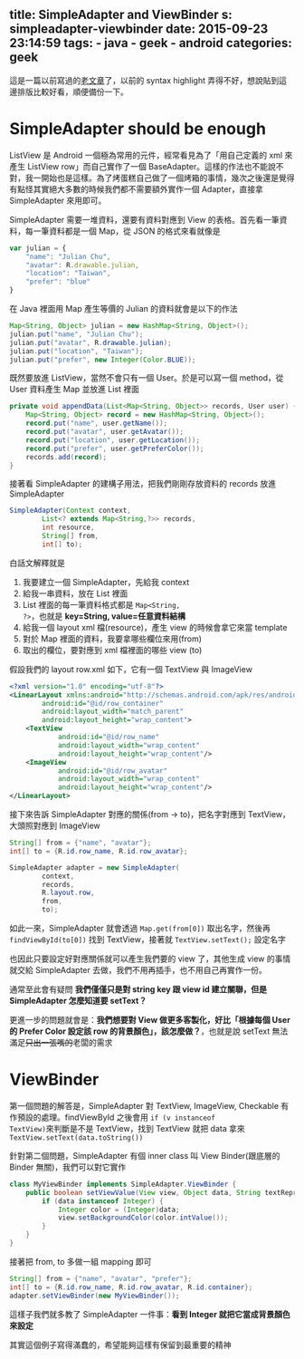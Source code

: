 title: SimpleAdapter and ViewBinder
s: simpleadapter-viewbinder
date: 2015-09-23 23:14:59
tags:
    - java
    - geek
    - android
categories: geek
---

這是一篇以前寫過的[老文章](http://walkingice.blogspot.tw/2013/06/simpleadapter-and-viewbinder.html)了，以前的 syntax highlight 弄得不好，想說貼到這邊排版比較好看，順便備份一下。

# SimpleAdapter should be enough

ListView 是 Android 一個極為常用的元件，經常看見為了「用自己定義的 xml 來產生 ListView row」而自己實作了一個 BaseAdapter。這樣的作法也不能說不對，我一開始也是這樣。為了烤蛋糕自己做了一個烤箱的事情，幾次之後還是覺得有點怪其實絕大多數的時候我們都不需要額外實作一個 Adapter，直接拿 SimpleAdapter 來用即可。

<!-- more -->

SimpleAdapter 需要一堆資料，還要有資料對應到 View 的表格。首先看一筆資料，每一筆資料都是一個 Map，從 JSON 的格式來看就像是

```javascript
var julian = {
    "name": "Julian Chu",
    "avatar": R.drawable.julian,
    "location": "Taiwan",
    "prefer": "blue"
}
```

在 Java 裡面用 Map 產生等價的 Julian 的資料就會是以下的作法

```java
Map<String, Object> julian = new HashMap<String, Object>();
julian.put("name", "Julian Chu");
julian.put("avatar", R.drawable.julian);
julian.put("location", "Taiwan");
julian.put("prefer", new Integer(Color.BLUE));
```

既然要放進 ListView，當然不會只有一個 User。於是可以寫一個 method，從 User 資料產生 Map 並放進 List 裡面

```java
private void appendData(List<Map<String, Object>> records, User user) {
    Map<String, Object> record = new HashMap<String, Object>();
    record.put("name", user.getName());
    record.put("avatar", user.getAvatar());
    record.put("location", user.getLocation());
    record.put("prefer", user.getPreferColor());
    records.add(record);
}
```

接著看 SimpleAdapter 的建構子用法，把我們剛剛存放資料的 records 放進 SimpleAdapter

```java
SimpleAdapter(Context context,
        List<? extends Map<String,?>> records,
        int resource,
        String[] from,
        int[] to);
```

白話文解釋就是

1. 我要建立一個 SimpleAdapter，先給我 context
1. 給我一串資料，放在 List 裡面
1. List 裡面的每一筆資料格式都是 <code>Map&lt;String, ?&gt;</code>，也就是 **key=String, value=任意資料結構**
1. 給我一個 layout xml 檔(resource)，產生 view 的時候會拿它來當 template
1. 對於 Map 裡面的資料，我要拿哪些欄位來用(from)
1. 取出的欄位，要對應到 xml 檔裡面的哪些 view (to)

假設我們的 layout row.xml 如下，它有一個 TextView 與 ImageView

```xml
<?xml version="1.0" encoding="utf-8"?>
<LinearLayout xmlns:android="http://schemas.android.com/apk/res/android"
        android:id="@id/row_container"
        android:layout_width="match_parent"
        android:layout_height="wrap_content">
    <TextView
            android:id="@id/row_name"
            android:layout_width="wrap_content"
            android:layout_height="wrap_content"/>
    <ImageView
            android:id="@id/row_avatar"
            android:layout_width="wrap_content"
            android:layout_height="wrap_content"/>
</LinearLayout>
```

接下來告訴 SimpleAdapter 對應的關係(from -> to)，把名字對應到 TextView，大頭照對應到 ImageView

```java
String[] from = {"name", "avatar"};
int[] to = {R.id.row_name, R.id.row_avatar};

SimpleAdapter adapter = new SimpleAdapter(
        context,
        records,
        R.layout.row,
        from,
        to);
```

如此一來，SimpleAdapter 就會透過 <code>Map.get(from[0])</code> 取出名字，然後再 <code>findViewById(to[0])</code> 找到 TextView，接著就 <code>TextView.setText();</code> 設定名字

也因此只要設定好對應關係就可以產生我們要的 view 了，其他生成 view 的事情就交給 SimpleAdapter 去做，我們不用再插手，也不用自己再實作一份。

通常至此會有疑問 **我們僅僅只是對 string key 跟 view id 建立關聯，但是 SimpleAdapter 怎麼知道要 setText？**

更進一步的問題就會是：**我們想要對 View 做更多客製化，好比「根據每個 User 的 Prefer Color 設定該 row 的背景顏色」，該怎麼做？**，也就是說 setText 無法滿足<del>只出一張嘴的</del>老闆的需求

# ViewBinder

第一個問題的解答是，SimpleAdapter 對 TextView, ImageView, Checkable 有作預設的處理。findViewById 之後會用 <code>if (v instanceof TextView)</code>來判斷是不是 TextView，找到 TextView 就把 data 拿來 <code>TextView.setText(data.toString())</code>

針對第二個問題，SimpleAdapter 有個 inner class 叫 View Binder(跟底層的 Binder 無關)，我們可以對它實作

```java
class MyViewBinder implements SimpleAdapter.ViewBinder {
    public boolean setViewValue(View view, Object data, String textRepresentation) {
        if (data instanceof Integer) {
            Integer color = (Integer)data;
            view.setBackgroundColor(color.intValue());
        }
    }
}
```

接著把 from, to 多做一組 mapping 即可

```java
String[] from = {"name", "avatar", "prefer"};
int[] to = {R.id.row_name, R.id.row_avatar, R.id.container};
adapter.setViewBinder(new MyViewBinder());
```

這樣子我們就多教了 SimpleAdapter 一件事：**看到 Integer 就把它當成背景顏色來設定**

其實這個例子寫得滿蠢的，希望能夠這樣有保留到最重要的精神
